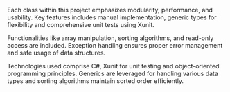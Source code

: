   Each class within this project emphasizes modularity, performance, and usability. Key features includes manual implementation, generic types for flexibility and comprehensive unit tests using Xunit. 
  
  Functionalities like array manipulation, sorting algorithms, and read-only access are included. Exception handling ensures proper error management and safe usage of data structures.

  Technologies used comprise C#, Xunit for unit testing and object-oriented programming principles. Generics are leveraged for handling various data types and sorting algorithms maintain sorted order efficiently.
